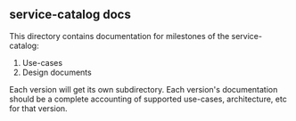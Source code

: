 ## service-catalog docs

This directory contains documentation for milestones of the service-catalog:

1.  Use-cases
2.  Design documents

Each version will get its own subdirectory.  Each version's documentation
should be a complete accounting of supported use-cases, architecture, etc for
that version.
